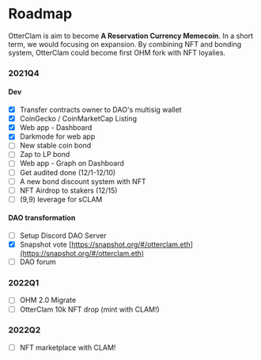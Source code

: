 # Roadmap

OtterClam is aim to become **A Reservation Currency Memecoin**. In a short term, we would focusing on expansion. By combining NFT and bonding system, OtterClam could become first OHM fork with NFT loyalies.

### 2021Q4 <a href="2021q4" id="2021q4"></a>

#### Dev <a href="dev" id="dev"></a>

* [x] Transfer contracts owner to DAO's multisig wallet
* [x] CoinGecko / CoinMarketCap Listing
* [x] Web app - Dashboard
* [x] Darkmode for web app
* [ ] New stable coin bond
* [ ] Zap to LP bond
* [ ] Web app - Graph on Dashboard
* [ ] Get audited done (12/1-12/10)
* [ ] A new bond discount system with NFT
* [ ] NFT Airdrop to stakers (12/15)
* [ ] (9,9) leverage for sCLAM

#### DAO transformation <a href="dao-transformation" id="dao-transformation"></a>

* [ ] Setup Discord DAO Server
* [x] Snapshot vote [https://snapshot.org/#/otterclam.eth](https://snapshot.org/#/otterclam.eth)
* [ ] DAO forum

### 2022Q1 <a href="2022q1" id="2022q1"></a>

* [ ] OHM 2.0 Migrate
* [ ] OtterClam 10k NFT drop (mint with CLAM!)

### 2022Q2 <a href="2022q2" id="2022q2"></a>

* [ ] NFT marketplace with CLAM!
